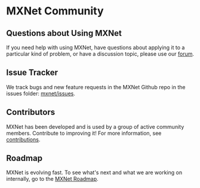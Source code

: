 # MXNet Community
## Questions about Using MXNet
If you need help with using MXNet, have questions about applying it to a particular kind of problem, or have a discussion topic, please use our [forum](https://discuss.mxnet.io).

## Issue Tracker
We track bugs and new feature requests in the MXNet Github repo in the issues folder: [mxnet/issues](https://github.com/dmlc/mxnet/issues).

## Contributors
MXNet has been developed and is used by a group of active community members. Contribute to improving it! For more information, see [contributions](http://mxnet.io/community/contribute.html).

## Roadmap

MXNet is evolving fast. To see what's next and what we are working on internally, go to the [MXNet Roadmap](https://github.com/dmlc/mxnet/labels/Roadmap).
